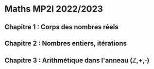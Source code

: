 # Maths MP2I 2022/2023

## Chapitre 1 : Corps des nombres réels

## Chapitre 2 : Nombres entiers, itérations

## Chapitre 3 : Arithmétique dans l'anneau (ℤ,+,⋅)

